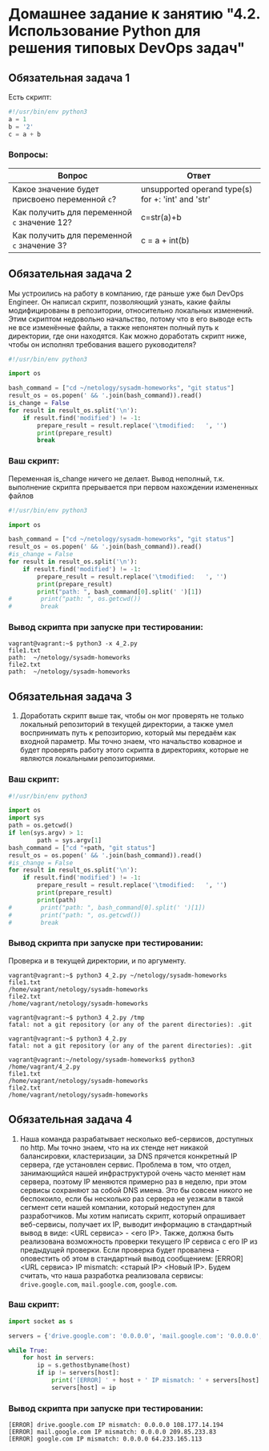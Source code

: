 # Домашнее задание к занятию "4.2. Использование Python для решения типовых DevOps задач"

## Обязательная задача 1

Есть скрипт:
```python
#!/usr/bin/env python3
a = 1
b = '2'
c = a + b
```

### Вопросы:
| Вопрос  | Ответ |
| ------------- | ------------- |
| Какое значение будет присвоено переменной `c`?  | unsupported operand type(s) for +: 'int' and 'str'  |
| Как получить для переменной `c` значение 12?  | c=str(a)+b  |
| Как получить для переменной `c` значение 3?  | c = a + int(b) |

## Обязательная задача 2
Мы устроились на работу в компанию, где раньше уже был DevOps Engineer. Он написал скрипт, позволяющий узнать, какие файлы модифицированы в репозитории, относительно локальных изменений. Этим скриптом недовольно начальство, потому что в его выводе есть не все изменённые файлы, а также непонятен полный путь к директории, где они находятся. Как можно доработать скрипт ниже, чтобы он исполнял требования вашего руководителя?

```python
#!/usr/bin/env python3

import os

bash_command = ["cd ~/netology/sysadm-homeworks", "git status"]
result_os = os.popen(' && '.join(bash_command)).read()
is_change = False
for result in result_os.split('\n'):
    if result.find('modified') != -1:
        prepare_result = result.replace('\tmodified:   ', '')
        print(prepare_result)
        break
```

### Ваш скрипт:

Переменная is_change ничего не делает. 
Вывод неполный, т.к. выполнение скрипта прерывается при первом нахождении измененных файлов

```python
#!/usr/bin/env python3

import os

bash_command = ["cd ~/netology/sysadm-homeworks", "git status"]
result_os = os.popen(' && '.join(bash_command)).read()
#is_change = False
for result in result_os.split('\n'):
    if result.find('modified') != -1:
        prepare_result = result.replace('\tmodified:   ', '')
        print(prepare_result)
        print("path: ", bash_command[0].split(' ')[1])
#        print("path: ", os.getcwd())
#        break
```

### Вывод скрипта при запуске при тестировании:
```
vagrant@vagrant:~$ python3 -x 4_2.py
file1.txt
path:  ~/netology/sysadm-homeworks
file2.txt
path:  ~/netology/sysadm-homeworks
```

## Обязательная задача 3

1. Доработать скрипт выше так, чтобы он мог проверять не только локальный репозиторий в текущей директории, а также умел воспринимать путь к репозиторию, который мы передаём как входной параметр. Мы точно знаем, что начальство коварное и будет проверять работу этого скрипта в директориях, которые не являются локальными репозиториями.

### Ваш скрипт:

```python
#!/usr/bin/env python3

import os
import sys
path = os.getcwd()
if len(sys.argv) > 1:
        path = sys.argv[1]
bash_command = ["cd "+path, "git status"]
result_os = os.popen(' && '.join(bash_command)).read()
#is_change = False
for result in result_os.split('\n'):
    if result.find('modified') != -1:
        prepare_result = result.replace('\tmodified:   ', '')
        print(prepare_result)
        print(path)
#        print("path: ", bash_command[0].split(' ')[1])
#        print("path: ", os.getcwd())
#        break
```

### Вывод скрипта при запуске при тестировании:

Проверка и в текущей директории, и по аргументу.
```
vagrant@vagrant:~$ python3 4_2.py ~/netology/sysadm-homeworks
file1.txt
/home/vagrant/netology/sysadm-homeworks
file2.txt
/home/vagrant/netology/sysadm-homeworks

vagrant@vagrant:~$ python3 4_2.py /tmp
fatal: not a git repository (or any of the parent directories): .git

vagrant@vagrant:~$ python3 4_2.py
fatal: not a git repository (or any of the parent directories): .git

vagrant@vagrant:~/netology/sysadm-homeworks$ python3 /home/vagrant/4_2.py
file1.txt
/home/vagrant/netology/sysadm-homeworks
file2.txt
/home/vagrant/netology/sysadm-homeworks
```

## Обязательная задача 4
1. Наша команда разрабатывает несколько веб-сервисов, доступных по http. Мы точно знаем, что на их стенде нет никакой балансировки, кластеризации, за DNS прячется конкретный IP сервера, где установлен сервис. Проблема в том, что отдел, занимающийся нашей инфраструктурой очень часто меняет нам сервера, поэтому IP меняются примерно раз в неделю, при этом сервисы сохраняют за собой DNS имена. Это бы совсем никого не беспокоило, если бы несколько раз сервера не уезжали в такой сегмент сети нашей компании, который недоступен для разработчиков. Мы хотим написать скрипт, который опрашивает веб-сервисы, получает их IP, выводит информацию в стандартный вывод в виде: <URL сервиса> - <его IP>. Также, должна быть реализована возможность проверки текущего IP сервиса c его IP из предыдущей проверки. Если проверка будет провалена - оповестить об этом в стандартный вывод сообщением: [ERROR] <URL сервиса> IP mismatch: <старый IP> <Новый IP>. Будем считать, что наша разработка реализовала сервисы: `drive.google.com`, `mail.google.com`, `google.com`.

### Ваш скрипт:
```python
import socket as s

servers = {'drive.google.com': '0.0.0.0', 'mail.google.com': '0.0.0.0', 'google.com': '0.0.0.0'}

while True:
    for host in servers:
        ip = s.gethostbyname(host)
        if ip != servers[host]:
            print('[ERROR] ' + host + ' IP mismatch: ' + servers[host] + ' ' + ip)
            servers[host] = ip

```

### Вывод скрипта при запуске при тестировании:
```
[ERROR] drive.google.com IP mismatch: 0.0.0.0 108.177.14.194
[ERROR] mail.google.com IP mismatch: 0.0.0.0 209.85.233.83
[ERROR] google.com IP mismatch: 0.0.0.0 64.233.165.113
```